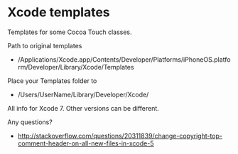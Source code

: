 # Xcode templates

Templates for some Cocoa Touch classes.

Path to original templates 
- /Applications/Xcode.app/Contents/Developer/Platforms/iPhoneOS.platform/Developer/Library/Xcode/Templates

Place your Templates folder to 
- /Users/UserName/Library/Developer/Xcode/

All info for Xcode 7. Other versions can be different.

Any questions? 
- http://stackoverflow.com/questions/20311839/change-copyright-top-comment-header-on-all-new-files-in-xcode-5
